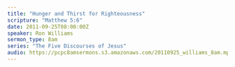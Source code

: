 ```yaml
---
title: "Hunger and Thirst for Righteousness"
scripture: "Matthew 5:6"
date: 2011-09-25T08:00:00Z
speaker: Ron Williams
sermon_type: 8am
series: "The Five Discourses of Jesus"
audio: https://pcpc8amsermons.s3.amazonaws.com/20110925_williams_8am.mp3 
---
```



